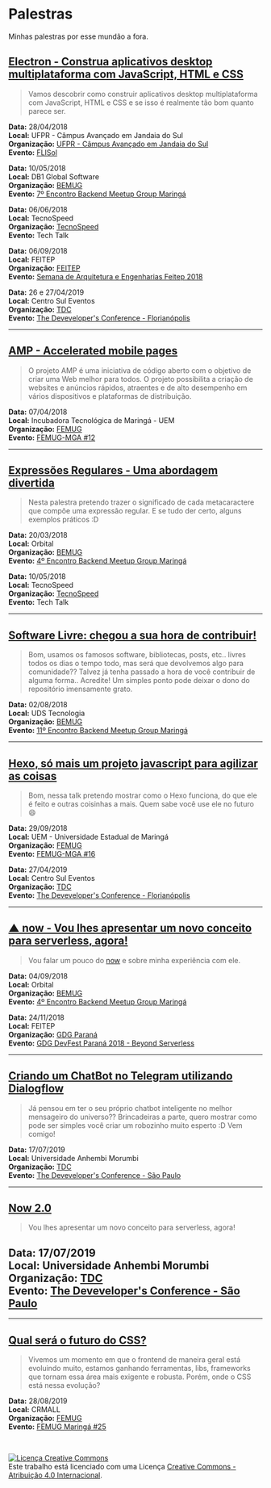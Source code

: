 # Palestras
Minhas palestras por esse mundão a fora.

[Electron - Construa aplicativos desktop multiplataforma com JavaScript, HTML e CSS](https://docs.google.com/presentation/d/16fBGVzqy7EtUTE7G8bFyp7h54yvIhQwiW_bh4TEb68k/edit?usp=sharing)
----

> Vamos descobrir como construir aplicativos desktop multiplataforma com JavaScript, HTML e CSS e se isso é realmente tão bom quanto parece ser.

**Data:**  28/04/2018  
**Local:** UFPR - Câmpus Avançado em Jandaia do Sul  
**Organização:** [UFPR - Câmpus Avançado em Jandaia do Sul](http://www.jandaiadosul.ufpr.br/)  
**Evento:** [FLISol](http://www.flisoljs.info/)

**Data:**  10/05/2018  
**Local:** DB1 Global Software  
**Organização:** [BEMUG](https://github.com/bemugmga)  
**Evento:** [7º Encontro Backend Meetup Group Maringá](https://www.meetup.com/pt-BR/developerparana/events/250133057/)

**Data:**  06/06/2018  
**Local:** TecnoSpeed  
**Organização:** [TecnoSpeed](http://tecnospeed.com.br)  
**Evento:** Tech Talk

**Data:**  06/09/2018  
**Local:** FEITEP  
**Organização:** [FEITEP](http://www.feitep.edu.br)  
**Evento:** [Semana de Arquitetura e Engenharias Feitep 2018](https://www.facebook.com/events/223131065002550/)

**Data:**  26 e 27/04/2019  
**Local:** Centro Sul Eventos  
**Organização:** [TDC](http://thedevconf.com.br)  
**Evento:** [The Deveveloper's Conference - Florianópolis](http://thedevconf.com.br/tdc/2019/florianopolis/trilhas)

---

[AMP - Accelerated mobile pages](https://docs.google.com/presentation/d/10N5rdemoXsjKjcJ_7BiTyFkNCSzWPSUX3vDW9ulY-BA/edit?usp=sharing)
----

> O projeto AMP é uma iniciativa de código aberto com o objetivo de criar uma Web melhor para todos. O projeto possibilita a criação de websites e anúncios rápidos, atraentes e de alto desempenho em vários dispositivos e plataformas de distribuição.

**Data:**  07/04/2018  
**Local:** Incubadora Tecnológica de Maringá - UEM  
**Organização:** [FEMUG](https://github.com/femugmga)  
**Evento:** [FEMUG-MGA #12](https://www.meetup.com/pt-BR/femugmga/events/249121506/)  

---

[Expressões Regulares - Uma abordagem divertida](https://docs.google.com/presentation/d/11ncOrDuzaaAGOny-7qdbm-MzodFwsZa70ap0TPIMd9M/edit?usp=sharing)
----

> Nesta palestra pretendo trazer o significado de cada metacaractere que compõe uma expressão regular. E se tudo der certo, alguns exemplos práticos :D

**Data:**  20/03/2018  
**Local:** Orbital  
**Organização:** [BEMUG](https://github.com/bemugmga)  
**Evento:** [4º Encontro Backend Meetup Group Maringá](https://www.meetup.com/pt-BR/developerparana/events/248627058/)

**Data:**  10/05/2018  
**Local:** TecnoSpeed  
**Organização:** [TecnoSpeed](http://tecnospeed.com.br)  
**Evento:** Tech Talk

---

[Software Livre: chegou a sua hora de contribuir!](https://docs.google.com/presentation/d/14GJyMmO-uiFbhA4dCIKfUDkEqRk7GPNKrVtEoyukmO0/edit?usp=sharing)
----

> Bom, usamos os famosos software, bibliotecas, posts, etc.. livres todos os dias o tempo todo, mas será que devolvemos algo para comunidade?? Talvez já tenha passado a hora de você contribuir de alguma forma..
> Acredite!
> Um simples ponto pode deixar o dono do repositório imensamente grato.

**Data:**  02/08/2018  
**Local:** UDS Tecnologia  
**Organização:** [BEMUG](https://github.com/bemugmga)  
**Evento:** [11º Encontro Backend Meetup Group Maringá](https://www.meetup.com/pt-BR/developerparana/events/253306850/)

---

[Hexo, só mais um projeto javascript para agilizar as coisas](https://docs.google.com/presentation/d/15QyzJ1lD8TYPcKNEfBmIrDDhe_OsLTRJtV8TbQzfVrc/edit)
----

> Bom, nessa talk pretendo mostrar como o Hexo funciona, do que ele é feito e outras coisinhas a mais.
> Quem sabe você use ele no futuro 😄

**Data:**  29/09/2018  
**Local:** UEM - Universidade Estadual de Maringá  
**Organização:** [FEMUG](https://github.com/femugmga)  
**Evento:** [FEMUG-MGA #16](https://www.meetup.com/pt-BR/femugmga/events/254492028/)

**Data:**  27/04/2019  
**Local:** Centro Sul Eventos  
**Organização:** [TDC](http://thedevconf.com.br)  
**Evento:** [The Deveveloper's Conference - Florianópolis](http://thedevconf.com.br/tdc/2019/florianopolis/trilhas)

---

[▲ now - Vou lhes apresentar um novo conceito para serverless, agora!](https://docs.google.com/presentation/d/19wtuEkX2YGNlw5K0-gix5zmd_jHwMmR4x37gukVwVNg/edit?usp=sharing)
----

> Vou falar um pouco do [now](https://zeit.co/now) e sobre minha experiência com ele.

**Data:**  04/09/2018  
**Local:** Orbital  
**Organização:** [BEMUG](https://github.com/bemugmga)  
**Evento:** [4º Encontro Backend Meetup Group Maringá](https://www.meetup.com/pt-BR/developerparana/events/254979519/)

**Data:**  24/11/2018  
**Local:** FEITEP  
**Organização:** [GDG Paraná](https://www.facebook.com/gdgparana/)  
**Evento:** [GDG DevFest Paraná 2018 - Beyond Serverless](https://www.meetup.com/pt-BR/GDG-Maringa/events/251472656/)

---

[Criando um ChatBot no Telegram utilizando Dialogflow](https://docs.google.com/presentation/d/1AQqyJEm9SXbIQ_vPWJVmBB-hhvEvNFTYYrmcjskmVM4/edit)
----

> Já pensou em ter o seu próprio chatbot inteligente no melhor mensageiro do universo?? Brincadeiras a parte, quero mostrar como pode ser simples você criar um robozinho muito esperto :D Vem comigo!

**Data:**  17/07/2019  
**Local:** Universidade Anhembi Morumbi  
**Organização:** [TDC](http://thedevconf.com.br)  
**Evento:** [The Deveveloper's Conference - São Paulo](http://www.thedevelopersconference.com.br/tdc/2019/saopaulo/trilhas)

---

[Now 2.0](https://docs.google.com/presentation/d/1yL67-6agiEFVx0X4zMCP0DAhtK3-nsEqewrQ8fahBtA/edit#slide=id.p)
----

> Vou lhes apresentar um novo conceito para serverless, agora!

**Data:**  17/07/2019  
**Local:** Universidade Anhembi Morumbi  
**Organização:** [TDC](http://thedevconf.com.br)  
**Evento:** [The Deveveloper's Conference - São Paulo](http://www.thedevelopersconference.com.br/tdc/2019/saopaulo/trilhas)
---

---

[Qual será o futuro do CSS?](https://docs.google.com/presentation/d/1cIOe5aHdbKQ9b5dC6wOc-UP6627s7PqYdA-Fp2-0g8M/edit?usp=sharing)
----

> Vivemos um momento em que o frontend de maneira geral está evoluindo muito, estamos ganhando ferramentas, libs, frameworks que tornam essa área mais exigente e robusta. Porém, onde o CSS está nessa evolução?

**Data:**  28/08/2019  
**Local:** CRMALL  
**Organização:** [FEMUG](https://www.meetup.com/pt-BR/femugmga/)  
**Evento:** [FEMUG Maringá #25](https://www.meetup.com/pt-BR/femugmga/events/263551774/)

<br>

<a rel="license" href="http://creativecommons.org/licenses/by/4.0/"><img alt="Licença Creative Commons" style="border-width:0" src="https://i.creativecommons.org/l/by/4.0/88x31.png" /></a><br />Este trabalho está licenciado com uma Licença <a rel="license" href="http://creativecommons.org/licenses/by/4.0/">Creative Commons - Atribuição  4.0 Internacional</a>.
